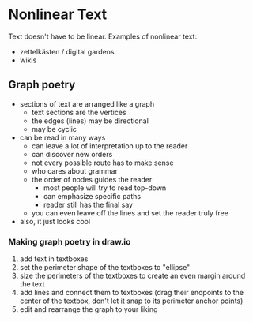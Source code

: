 # Nonlinear Text

Text doesn't have to be linear. Examples of nonlinear text:

- zettelkästen / digital gardens
- wikis

## Graph poetry
- sections of text are arranged like a graph
    - text sections are the vertices
    - the edges (lines) may be directional
    - may be cyclic
- can be read in many ways
    - can leave a lot of interpretation up to the reader
    - can discover new orders
    - not every possible route has to make sense
    - who cares about grammar
    - the order of nodes guides the reader
        - most people will try to read top-down
        - can emphasize specific paths
        - reader still has the final say
    - you can even leave off the lines and set the reader truly free
- also, it just looks cool

### Making graph poetry in draw.io
1. add text in textboxes
2. set the perimeter shape of the textboxes to "ellipse"
3. size the perimeters of the textboxes to create an even margin around the text
4. add lines and connect them to textboxes (drag their endpoints to the center of the textbox, don't let it snap to its perimeter anchor points)
5. edit and rearrange the graph to your liking
